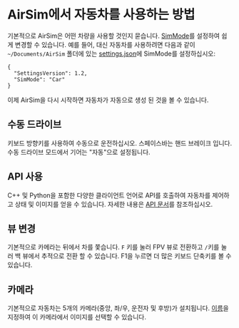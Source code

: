 # AirSim에서 자동차를 사용하는 방법

기본적으로 AirSim은 어떤 차량을 사용할 것인지 묻습니다. [SimMode](settings.md#SimMode)를 설정하여 쉽게 변경할 수 있습니다. 예를 들어, 대신 자동차를 사용하려면 다음과 같이 `~/Documents/AirSim` 폴더에 있는 [settings.json](settings.md)에 SimMode를 설정하십시오:

```
{
  "SettingsVersion": 1.2,
  "SimMode": "Car"
}
```

이제 AirSim을 다시 시작하면 자동차가 자동으로 생성 된 것을 볼 수 있습니다.

## 수동 드라이브
키보드 방향키를 사용하여 수동으로 운전하십시오. 스페이스바는 핸드 브레이크 입니다. 수동 드라이브 모드에서 기어는 "자동"으로 설정됩니다.

## API 사용
C++ 및 Python을 포함한 다양한 클라이언트 언어로 API를 호출하여 자동차를 제어하고 상태 및 이미지를 얻을 수 있습니다. 자세한 내용은 [API 문서](apis.md)를 참조하십시오.

## 뷰 변경
기본적으로 카메라는 뒤에서 차를 쫓습니다. `F` 키를 눌러 FPV 뷰로 전환하고 `/`키를 눌러 백 뷰에서 추적으로 전환 할 수 있습니다. F1을 누르면 더 많은 키보드 단축키를 볼 수 있습니다.

## 카메라
기본적으로 자동차는 5개의 카메라(중앙, 좌/우, 운전자 및 후방)가 설치됩니다. [이름](image_apis.md#available_cameras)을 지정하여 이 카메라에서 이미지를 선택할 수 있습니다.
